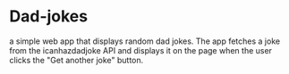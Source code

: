 # Dad-jokes
a simple web app that displays random dad jokes. The app fetches a joke from the icanhazdadjoke API and displays it on the page when the user clicks the "Get another joke" button.
